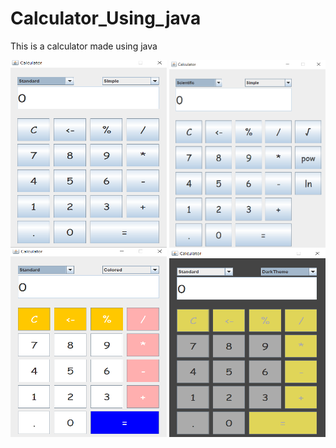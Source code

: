 # Calculator_Using_java
This is a calculator made using java


<p float="left">
  <img src="https://github.com/Umeshekh/Calculator_Using_java/blob/master/Screen%20Shots/Screenshot%201.png?raw=true" height="300" width="250" alt="Screen shot 1" />
  <img src="https://github.com/Umeshekh/Calculator_Using_java/blob/master/Screen%20Shots/Screenshot%202.png?raw=true" height="300" width="250"  alt="Screen shot 2"/> 
  <img src="https://github.com/Umeshekh/Calculator_Using_java/blob/master/Screen%20Shots/Screenshot%203.png?raw=true" height="300" width="250""  alt="Screen shot 3"/>
  <img src="https://github.com/Umeshekh/Calculator_Using_java/blob/master/Screen%20Shots/Screenshot%204.png?raw=true" height="300" width="250" alt="Screen shot 4"/>
</p>
